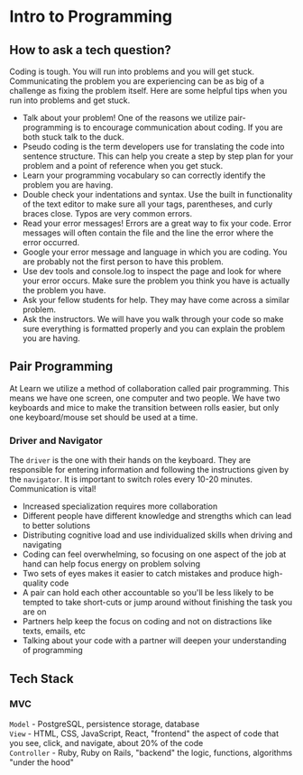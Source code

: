 # Intro to Programming

## How to ask a tech question?

Coding is tough. You will run into problems and you will get stuck. Communicating the problem you are experiencing can be as big of a challenge as fixing the problem itself. Here are some helpful tips when you run into problems and get stuck.

<ul>
    <li>Talk about your problem! One of the reasons we utilize pair-programming is to encourage communication about coding. If you are both stuck talk to the duck.</li>
    <li>Pseudo coding is the term developers use for translating the code into sentence structure. This can help you create a step by step plan for your problem and a point of reference when you get stuck.</li>
    <li>Learn your programming vocabulary so can correctly identify the problem you are having.</li>
    <li>Double check your indentations and syntax. Use the built in functionality of the text editor to make sure all your tags, parentheses, and curly braces close. Typos are very common errors.</li>
    <li>Read your error messages! Errors are a great way to fix your code. Error messages will often contain the file and the line the error where the error occurred.</li>
    <li>Google your error message and language in which you are coding. You are probably not the first person to have this problem.</li>
    <li>Use dev tools and console.log to inspect the page and look for where your error occurs. Make sure the problem you think you have is actually the problem you have.</li>
    <li>Ask your fellow students for help. They may have come across a similar problem.</li>
    <li>Ask the instructors. We will have you walk through your code so make sure everything is formatted properly and you can explain the problem you are having.</li>
</ul>

## Pair Programming

At Learn we utilize a method of collaboration called pair programming. This means we have one screen, one computer and two people. We have two keyboards and mice to make the transition between rolls easier, but only one keyboard/mouse set should be used at a time.

### Driver and Navigator

The `driver` is the one with their hands on the keyboard. They are responsible for entering information and following the instructions given by the `navigator`. It is important to switch roles every 10-20 minutes. Communication is vital!


<ul>
    <li>Increased specialization requires more collaboration</li>
    <li>Different people have different knowledge and strengths which can lead to better solutions</li>
    <li>Distributing cognitive load and use individualized skills when driving and navigating
    <li>Coding can feel overwhelming, so focusing on one aspect of the job at hand can help focus energy on problem solving</li>
    <li>Two sets of eyes makes it easier to catch mistakes and produce high-quality code</li>
    <li>A pair can hold each other accountable so you'll be less likely to be tempted to take short-cuts or jump around without finishing the task you are on</li>
    <li>Partners help keep the focus on coding and not on distractions like texts, emails, etc</li>
    <li>Talking about your code with a partner will deepen your understanding of programming</li>
</ul>


## Tech Stack

### MVC

`Model` - PostgreSQL, persistence storage, database <br />
`View` - HTML, CSS, JavaScript, React, "frontend" the aspect of code that you see, click, and navigate, about 20% of the code<br />
`Controller` - Ruby, Ruby on Rails, "backend" the logic, functions, algorithms "under the hood" <br />
